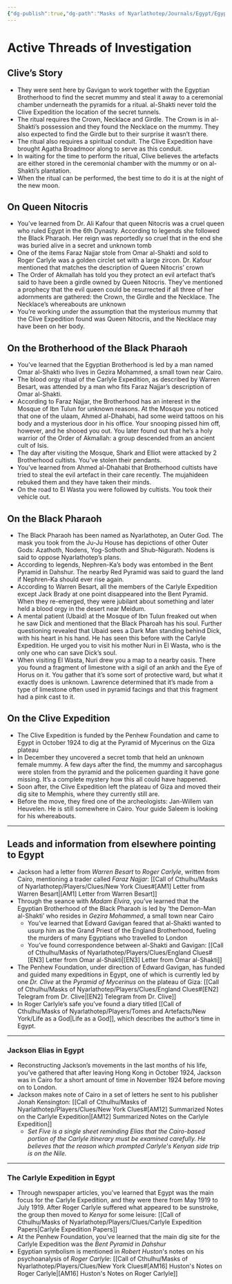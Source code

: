 ```yaml
---
{"dg-publish":true,"dg-path":"Masks of Nyarlathotep/Journals/Egypt/Egypt Leads.md","permalink":"/masks-of-nyarlathotep/journals/egypt/egypt-leads/","tags":["TTRPG/Games/MoN"]}
---
```


# Active Threads of Investigation

## Clive’s Story
- They were sent here by Gavigan to work together with the Egyptian Brotherhood to find the secret mummy and steal it away to a ceremonial chamber underneath the pyramids for a ritual. al-Shakti never told the Clive Expedition the location of the secret tunnels.
- The ritual requires the Crown, Necklace and Girdle. The Crown is in al-Shakti’s possession and they found the Necklace on the mummy. They also expected to find the Girdle but to their surprise it wasn’t there.
- The ritual also requires a spiritual conduit. The Clive Expedition have brought Agatha Broadmoor along to serve as this conduit.
- In waiting for the time to perform the ritual, Clive believes the artefacts are either stored in the ceremonial chamber with the mummy or on al-Shakti’s plantation.
- When the ritual can be performed, the best time to do it is at the night of the new moon.

## On Queen Nitocris
- You’ve learned from Dr. Ali Kafour that queen Nitocris was a cruel queen who ruled Egypt in the 6th Dynasty. According to legends she followed the Black Pharaoh. Her reign was reportedly so cruel that in the end she was buried alive in a secret and unknown tomb
- One of the items Faraz Najjar stole from Omar al-Shakti and sold to Roger Carlyle was a golden circlet set with a large zircon. Dr. Kafour mentioned that matches the description of Queen Nitocris’ crown
- The Order of Akmallah has told you they protect an evil artefact that’s said to have been a girdle owned by Queen Nitocris. They’ve mentioned a prophecy that the evil queen could be resurrected if all three of her adornments are gathered: the Crown, the Girdle and the Necklace. The Necklace’s whereabouts are unknown
- You’re working under the assumption that the mysterious mummy that the Clive Expedition found was Queen Nitocris, and the Necklace may have been on her body.

## On the Brotherhood of the Black Pharaoh
- You’ve learned that the Egyptian Brotherhood is led by a man named Omar al-Shakti who lives in Gezira Mohammed, a small town near Cairo.
- The blood orgy ritual of the Carlyle Expedition, as described by Warren Besart, was attended by a man who fits Faraz Najjar’s description of Omar al-Shakti.
- According to Faraz Najjar, the Brotherhood has an interest in the Mosque of Ibn Tulun for unknown reasons. At the Mosque you noticed that one of the ulaam, Ahmed al-Dhahabi, had some weird tattoos on his body and a mysterious door in his office. Your snooping pissed him off, however, and he shooed you out. You later found out that he’s a holy warrior of the Order of Akmallah: a group descended from an ancient cult of Isis.
- The day after visiting the Mosque, Shark and Elliot were attacked by 2 Brotherhood cultists. You’ve stolen their pendants.
- You’ve learned from Ahmed al-Dhahabi that Brotherhood cultists have tried to steal the evil artefact in their care recently. The mujahideen rebuked them and they have taken their minds.
- On the road to El Wasta you were followed by cultists. You took their vehicle out.

## On the Black Pharaoh
- The Black Pharaoh has been named as Nyarlathotep, an Outer God. The mask you took from the Ju-Ju House has depictions of other Outer Gods: Azathoth, Nodens, Yog-Sothoth and Shub-Nigurath. Nodens is said to oppose Nyarlathotep’s plans.
- According to legends, Nephren-Ka’s body was entombed in the Bent Pyramid in Dahshur. The nearby Red Pyramid was said to guard the land if Nephren-Ka should ever rise again.
- According to Warren Besart, all the members of the Carlyle Expedition except Jack Brady at one point disappeared into the Bent Pyramid. When they re-emerged, they were jubilant about something and later held a blood orgy in the desert near Meidum.
- A mental patient (Ubaid) at the Mosque of Ibn Tulun freaked out when he saw Dick and mentioned that the Black Pharoah has his soul. Further questioning revealed that Ubaid sees a Dark Man standing behind Dick, with his heart in his hand. He has seen this before with the Carlyle Expedition. He urged you to visit his mother Nuri in El Wasta, who is the only one who can save Dick’s soul.
- When visiting El Wasta, Nuri drew you a map to a nearby oasis. There you found a fragment of limestone with a sigil of an ankh and the Eye of Horus on it. You gather that it’s some sort of protective ward, but what it exactly does is unknown. Lawrence determined that it’s made from a type of limestone often used in pyramid facings and that this fragment had a pink cast to it.

## On the Clive Expedition
- The Clive Expedition is funded by the Penhew Foundation and came to Egypt in October 1924 to dig at the Pyramid of Mycerinus on the Giza plateau
- In December they uncovered a secret tomb that held an unknown female mummy. A few days after the find, the mummy and sarcophagus were stolen from the pyramid and the policemen guarding it have gone missing. It’s a complete mystery how this all could have happened.
- Soon after, the Clive Expedition left the plateau of Giza and moved their dig site to Memphis, where they currently still are.
- Before the move, they fired one of the archeologists: Jan-Willem van Heuvelen. He is still somewhere in Cairo. Your guide Saleem is looking for his whereabouts.

---

## Leads and information from elsewhere pointing to Egypt

- Jackson had a letter from *Warren Besart* to *Roger Carlyle*, written from Cairo, mentioning a trader called *Faraz Najjar*: [[Call of Cthulhu/Masks of Nyarlathotep/Players/Clues/New York Clues#[AM1] Letter from Warren Besart\|[AM1] Letter from Warren Besart]]
- Through the seance with *Madam Elvira*, you’ve learned that the Egyptian Brotherhood of the Black Pharaoh is led by ‘the Demon-Man al-Shakti’ who resides in *Gezira Mohammed*, a small town near Cairo
    - You’ve learned that Edward Gavigan feared that al-Shakti wanted to usurp him as the Grand Priest of the England Brotherhood, fueling the murders of many Egyptians who travelled to London
    - You’ve found correspondence between al-Shakti and Gavigan: [[Call of Cthulhu/Masks of Nyarlathotep/Players/Clues/England Clues#[EN3] Letter from Omar al-Shakti\|[EN3] Letter from Omar al-Shakti]]
- The Penhew Foundation, under direction of Edward Gavigan, has funded and guided many expeditions in Egypt, one of which is currently led by one *Dr. Clive* at the *Pyramid of Mycerinus* on the plateau of Giza: [[Call of Cthulhu/Masks of Nyarlathotep/Players/Clues/England Clues#[EN2] Telegram from Dr. Clive\|[EN2] Telegram from Dr. Clive]]
- In Roger Carlyle’s safe you’ve found a diary titled [[Call of Cthulhu/Masks of Nyarlathotep/Players/Tomes and Artefacts/New York/Life as a God\|Life as a God]], which describes the author’s time in Egypt.

---

### Jackson Elias in Egypt
- Reconstructing Jackson’s movements in the last months of his life, you’ve gathered that after leaving Hong Kong in October 1924, Jackson was in Cairo for a short amount of time in November 1924 before moving on to London.
- Jackson makes note of Cairo in a set of letters he sent to his publisher Jonah Kensington: [[Call of Cthulhu/Masks of Nyarlathotep/Players/Clues/New York Clues#[AM12] Summarized Notes on the Carlyle Expedition\|[AM12] Summarized Notes on the Carlyle Expedition]]
    - _Set Five is a single sheet reminding Elias that the Cairo-based portion of the Carlyle itinerary must be examined carefully. He believes that the reason which prompted Carlyle's Kenyan side trip is on the Nile._

---

### The Carlyle Expedition in Egypt
- Through newspaper articles, you’ve learned that Egypt was the main focus for the Carlyle Expedition, and they were there from May 1919 to July 1919. After Roger Carlyle suffered what appeared to be sunstroke, the group then moved to *Kenya* for some leisure: [[Call of Cthulhu/Masks of Nyarlathotep/Players/Clues/Carlyle Expedition Papers\|Carlyle Expedition Papers]]
- At the Penhew Foundation, you’ve learned that the main dig site for the Carlyle Expedition was the *Bent Pyramid* in *Dahshur*
- Egyptian symbolism is mentioned in *Robert Huston*'s notes on his psychoanalysis of *Roger Carlyle*: [[Call of Cthulhu/Masks of Nyarlathotep/Players/Clues/New York Clues#[AM16] Huston's Notes on Roger Carlyle\|[AM16] Huston's Notes on Roger Carlyle]]